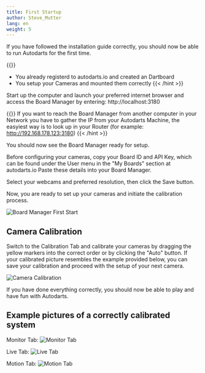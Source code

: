 ```yaml
---
title: First Startup
author: Steve_Mutter
lang: en
weight: 5
---
```


If you have followed the installation guide correctly, you should now be able to run Autodarts for the first time.

{{<hint type=note icon=gdoc_info_outline >}}
- You already registerd to autodarts.io and created an Dartboard
- You setup your Cameras and mounted them correctly
{{< /hint >}}

Start up the computer and launch your preferred internet browser and access the Board Manager by entering: http://localhost:3180

{{<hint type=note icon=gdoc_info_outline >}}
If you want to reach the Board Manager from another computer in your Network you have to gather the IP from your Autodarts Machine, the easyiest way is to look up in your Router (for example: http://192.168.178.123:3180)
{{< /hint >}}

You should now see the Board Manager ready for setup.

Before configuring your cameras, copy your Board ID and API Key, which can be found under the User menu in the "My Boards" section at autodarts.io
Paste these details into your Board Manager.

Select your webcams and preferred resolution, then click the Save button.

Now, you are ready to set up your cameras and initiate the calibration process.

![Board Manager First Start](/first-start/images/config-first-start.png)



## Camera Calibration

Switch to the Calibration Tab and calibrate your cameras by dragging the yellow markers into the correct order or by clicking the "Auto" button. If your calibrated picture resembles the example provided below, you can save your calibration and proceed with the setup of your next camera.

![Camera Calibration](/first-start/images/camera-calibration.png)

If you have done everything correctly, you should now be able to play and have fun with Autodarts.



## Example pictures of a correctly calibrated system

Monitor Tab:
![Monitor Tab](/first-start/images/monitor.png)

Live Tab:
![Live Tab](/first-start/images/live.png)

Motion Tab:
![Motion Tab](/first-start/images/motion.png)